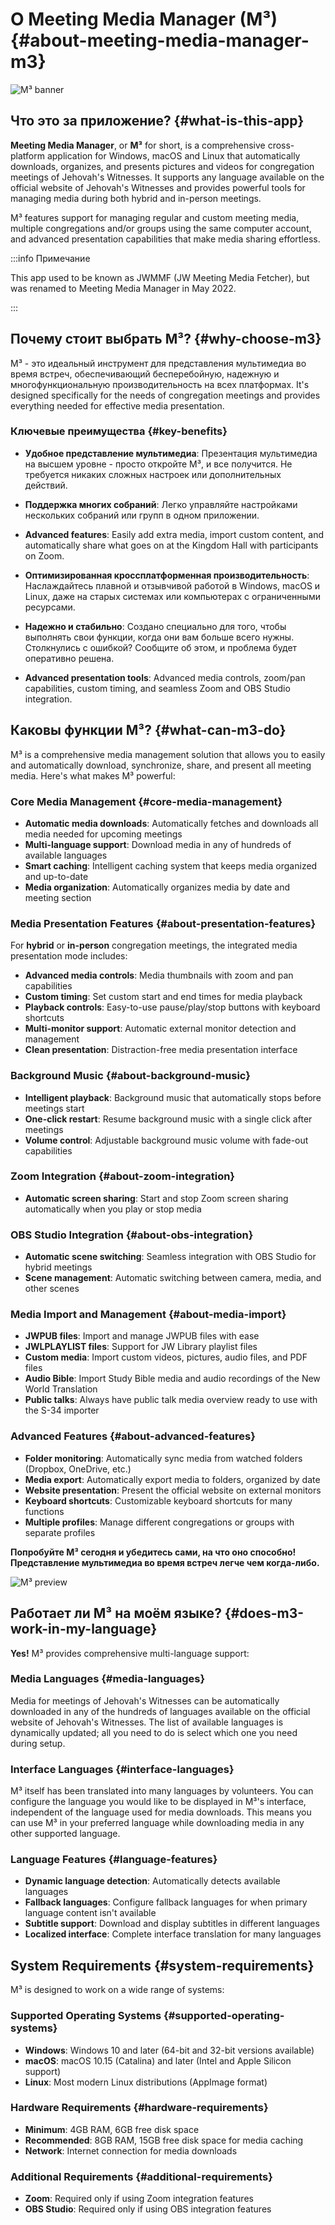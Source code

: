 # О Meeting Media Manager (M³) {#about-meeting-media-manager-m3}

![M³ banner](./../assets/m3-banner.png)

## Что это за приложение? {#what-is-this-app}

**Meeting Media Manager**, or **M³** for short, is a comprehensive cross-platform application for Windows, macOS and Linux that automatically downloads, organizes, and presents pictures and videos for congregation meetings of Jehovah's Witnesses. It supports any language available on the official website of Jehovah's Witnesses and provides powerful tools for managing media during both hybrid and in-person meetings.

M³ features support for managing regular and custom meeting media, multiple congregations and/or groups using the same computer account, and advanced presentation capabilities that make media sharing effortless.

:::info Примечание

This app used to be known as JWMMF (JW Meeting Media Fetcher), but was renamed to Meeting Media Manager in May 2022.

:::

## Почему стоит выбрать M³? {#why-choose-m3}

M³ - это идеальный инструмент для представления мультимедиа во время встреч, обеспечивающий бесперебойную, надежную и многофункциональную производительность на всех платформах. It's designed specifically for the needs of congregation meetings and provides everything needed for effective media presentation.

### Ключевые преимущества {#key-benefits}

- **Удобное представление мультимедиа**: Презентация мультимедиа на высшем уровне - просто откройте M³, и все получится. Не требуется никаких сложных настроек или дополнительных действий.

- **Поддержка многих собраний**: Легко управляйте настройками нескольких собраний или групп в одном приложении.

- **Advanced features**: Easily add extra media, import custom content, and automatically share what goes on at the Kingdom Hall with participants on Zoom.

- **Оптимизированная кроссплатформенная производительность**: Наслаждайтесь плавной и отзывчивой работой в Windows, macOS и Linux, даже на старых системах или компьютерах с ограниченными ресурсами.

- **Надежно и стабильно**: Создано специально для того, чтобы выполнять свои функции, когда они вам больше всего нужны. Столкнулись с ошибкой? Сообщите об этом, и проблема будет оперативно решена.

- **Advanced presentation tools**: Advanced media controls, zoom/pan capabilities, custom timing, and seamless Zoom and OBS Studio integration.

## Каковы функции M³? {#what-can-m3-do}

M³ is a comprehensive media management solution that allows you to easily and automatically download, synchronize, share, and present all meeting media. Here's what makes M³ powerful:

### Core Media Management {#core-media-management}

- **Automatic media downloads**: Automatically fetches and downloads all media needed for upcoming meetings
- **Multi-language support**: Download media in any of hundreds of available languages
- **Smart caching**: Intelligent caching system that keeps media organized and up-to-date
- **Media organization**: Automatically organizes media by date and meeting section

### Media Presentation Features {#about-presentation-features}

For **hybrid** or **in-person** congregation meetings, the integrated media presentation mode includes:

- **Advanced media controls**: Media thumbnails with zoom and pan capabilities
- **Custom timing**: Set custom start and end times for media playback
- **Playback controls**: Easy-to-use pause/play/stop buttons with keyboard shortcuts
- **Multi-monitor support**: Automatic external monitor detection and management
- **Clean presentation**: Distraction-free media presentation interface

### Background Music {#about-background-music}

- **Intelligent playback**: Background music that automatically stops before meetings start
- **One-click restart**: Resume background music with a single click after meetings
- **Volume control**: Adjustable background music volume with fade-out capabilities

### Zoom Integration {#about-zoom-integration}

- **Automatic screen sharing**: Start and stop Zoom screen sharing automatically when you play or stop media

### OBS Studio Integration {#about-obs-integration}

- **Automatic scene switching**: Seamless integration with OBS Studio for hybrid meetings
- **Scene management**: Automatic switching between camera, media, and other scenes

### Media Import and Management {#about-media-import}

- **JWPUB files**: Import and manage JWPUB files with ease
- **JWLPLAYLIST files**: Support for JW Library playlist files
- **Custom media**: Import custom videos, pictures, audio files, and PDF files
- **Audio Bible**: Import Study Bible media and audio recordings of the New World Translation
- **Public talks**: Always have public talk media overview ready to use with the S-34 importer

### Advanced Features {#about-advanced-features}

- **Folder monitoring**: Automatically sync media from watched folders (Dropbox, OneDrive, etc.)
- **Media export**: Automatically export media to folders, organized by date
- **Website presentation**: Present the official website on external monitors
- **Keyboard shortcuts**: Customizable keyboard shortcuts for many functions
- **Multiple profiles**: Manage different congregations or groups with separate profiles

**Попробуйте M³ сегодня и убедитесь сами, на что оно способно! Представление мультимедиа во время встреч легче чем когда-либо.**

![M³ preview](./../assets/m3-preview.png)

## Работает ли M³ на моём языке? {#does-m3-work-in-my-language}

**Yes!** M³ provides comprehensive multi-language support:

### Media Languages {#media-languages}

Media for meetings of Jehovah's Witnesses can be automatically downloaded in any of the hundreds of languages available on the official website of Jehovah's Witnesses. The list of available languages is dynamically updated; all you need to do is select which one you need during setup.

### Interface Languages {#interface-languages}

M³ itself has been translated into many languages by volunteers. You can configure the language you would like to be displayed in M³'s interface, independent of the language used for media downloads. This means you can use M³ in your preferred language while downloading media in any other supported language.

### Language Features {#language-features}

- **Dynamic language detection**: Automatically detects available languages
- **Fallback languages**: Configure fallback languages for when primary language content isn't available
- **Subtitle support**: Download and display subtitles in different languages
- **Localized interface**: Complete interface translation for many languages

## System Requirements {#system-requirements}

M³ is designed to work on a wide range of systems:

### Supported Operating Systems {#supported-operating-systems}

- **Windows**: Windows 10 and later (64-bit and 32-bit versions available)
- **macOS**: macOS 10.15 (Catalina) and later (Intel and Apple Silicon support)
- **Linux**: Most modern Linux distributions (AppImage format)

### Hardware Requirements {#hardware-requirements}

- **Minimum**: 4GB RAM, 6GB free disk space
- **Recommended**: 8GB RAM, 15GB free disk space for media caching
- **Network**: Internet connection for media downloads

### Additional Requirements {#additional-requirements}

- **Zoom**: Required only if using Zoom integration features
- **OBS Studio**: Required only if using OBS integration features

